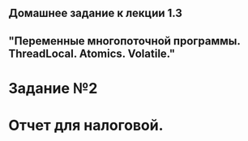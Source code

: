 ## Домашнее задание к лекции 1.3 
## "Переменные многопоточной программы. ThreadLocal. Atomics. Volatile."

# Задание №2 

# Отчет для налоговой.
